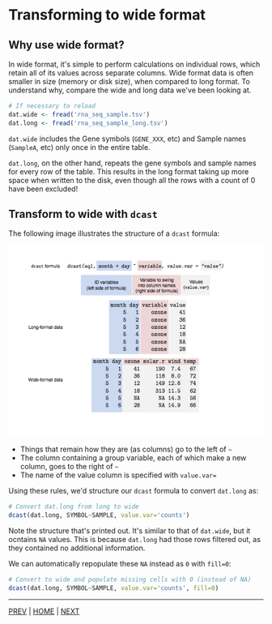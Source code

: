 # Transforming to wide format

## Why use wide format?

In wide format, it's simple to perform calculations on individual rows,
which retain all of its values across separate columns. Wide format
data is often smaller in size (memory or disk size), when compared to
long format. To understand why, compare the wide and long data we've
been looking at.

```R
# If necessary to reload
dat.wide <- fread('rna_seq_sample.tsv')
dat.long <- fread('rna_seq_sample_long.tsv')
```

`dat.wide` includes the Gene symbols (`GENE_XXX`, etc) and Sample
names (`SampleA`, etc) only once in the entire table.

`dat.long`, on the other hand, repeats the gene symbols and sample
names for every row of the table. This results in the long format
taking up more space when written to the disk, even though all the
rows with a count of 0 have been excluded!

## Transform to wide with `dcast`
The following image illustrates the structure of a `dcast` formula:

![](../dcast-illustration.png)

* Things that remain how they are (as columns) go to the left of `~`
* The column containing a group variable, each of which make a new
column, goes to the right of `~`
* The name of the value column is specified with `value.var=`

Using these rules, we'd structure our `dcast` formula to convert
`dat.long` as:

```R
# Convert dat.long from long to wide
dcast(dat.long, SYMBOL~SAMPLE, value.var='counts')
```

Note the structure that's printed out. It's similar to that of `dat.wide`,
but it ocntains `NA` values. This is because `dat.long` had those rows
filtered out, as they contained no additional information.

We can automatically repopulate these `NA` instead as `0` with `fill=0`:

```R
# Convert to wide and populate missing cells with 0 (instead of NA)
dcast(dat.long, SYMBOL~SAMPLE, value.var='counts', fill=0)
```

---

[PREV](A.md) | [HOME](/README.md) | [NEXT](/07_aggregation_by_groups/README.md)
